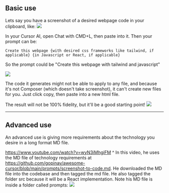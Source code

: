 ## Basic use

Lets say you have a screenshot of a desired webpage code in your clipboard, like:
![](https://i.imgur.com/MMTL9BO.png)

In your Cursor AI, open Chat with CMD+L, then paste into it. Then your prompt can be:
```
Create this webpage {with desired css frameworks like tailwind, if applicable} {in Javascript or React, if applicable}
```

So the prompt could be "Create this webpage with tailwind and javascript"

![](https://i.imgur.com/9F8i2Ka.png)

The code it generates might not be able to apply to any file, and because it's not Composer (which doesn't take screenshot), it can't create new files for you. Just click copy, then paste into a new html file.

The result will not be 100% fidelity, but it'll be a good starting point!
![](https://i.imgur.com/QjwTs81.png)


---

## Advanced use

An advanced use is giving more requirements about the technology you desire in a long format MD file.

https://www.youtube.com/watch?v=wyN3iMhgiFM
^ In this video, he uses the MD file of technology requirements at https://github.com/gopinav/awesome-cursor/blob/main/prompts/screenshot-to-code.md. He downloaded the MD file into the codebase and then tagged the md file. He also tagged the folder src because it will be a React implementation. Note his MD file is inside a folder called prompts:
![](https://i.imgur.com/8NtY8t0.png)
